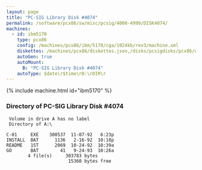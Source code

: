```yaml
---
layout: page
title: "PC-SIG Library Disk #4074"
permalink: /software/pcx86/sw/misc/pcsig/4000-4999/DISK4074/
machines:
  - id: ibm5170
    type: pcx86
    config: /machines/pcx86/ibm/5170/cga/1024kb/rev3/machine.xml
    diskettes: /machines/pcx86/diskettes.json,/disks/pcsigdisks/pcx86/diskettes.json
    autoGen: true
    autoMount:
      B: "PC-SIG Library Disk #4074"
    autoType: $date\r$time\rB:\rDIR\r
---
```


{% include machine.html id="ibm5170" %}

### Directory of PC-SIG Library Disk #4074

     Volume in drive A has no label
     Directory of A:\

    C-01     EXE    300537  11-07-92   6:23p
    INSTALL  BAT      1136   2-16-92  10:18p
    README   1ST      2069  10-24-92  10:39a
    GO       BAT        41   9-24-93  10:26a
            4 file(s)     303783 bytes
                           15360 bytes free

